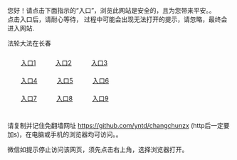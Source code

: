 您好！请点击下面指示的“入口”，浏览此网站是安全的，且为您带来平安。。 <br/>
点击入口后，请耐心等待， 过程中可能会出现无法打开的提示，请忽略，最终会进入网站. </br>

法轮大法在长春<br/>
<div style="padding:10px"><a style="margin:20px" target="_blank" href="https://df6yzwvpr806j.cloudfront.net/2Qpsp?bceizpll" id="ccLink1" rel="nofollow">入口1</a> <a target="_blank" style="margin:20px" href="https://d2qkt79epxz3s5.cloudfront.net/2Qpsp?pweaypps" id="ccLink2" rel="nofollow">入口2</a> <a style="margin:20px" target="_blank" href="https://d2nnyyzx3py4k1.cloudfront.net/2Qpsp?scotz" id="ccLink3" rel="nofollow">入口3</a></div>

<div style="padding:10px" ><a style="margin:20px" target="_blank" href="https://df6yzwvpr806j.cloudfront.net/2Qpsp?bceizpll" id="ccLink4" rel="nofollow">入口4</a> <a style="margin:20px" href="https://d2qkt79epxz3s5.cloudfront.net/2Qpsp?pweaypps" target="_blank" id="ccLink5" rel="nofollow">入口5</a> <a style="margin:20px" href="https://d2nnyyzx3py4k1.cloudfront.net/2Qpsp?scotz" target="_blank" id="ccLink6" rel="nofollow">入口6</a></div>

<div style="padding:10px"><a style="margin:20px" target="_blank" href="https://df6yzwvpr806j.cloudfront.net/2Qpsp?bceizpll" id="ccLink7" rel="nofollow">入口7</a> <a style="margin:20px" href="https://d2qkt79epxz3s5.cloudfront.net/2Qpsp?pweaypps" target="_blank" id="ccLink8" rel="nofollow">入口8</a> <a style="margin:20px" target="_blank" href="https://d2nnyyzx3py4k1.cloudfront.net/2Qpsp?scotz" id="ccLink9" rel="nofollow">入口9</a></div>

<br/>



请复制并记住免翻墙网址 https://github.com/yntd/changchunzx (http后一定要加s)，在电脑或手机的浏览器均可访问。。<br/>

微信如提示停止访问该网页，须先点击右上角，选择浏览器打开。
